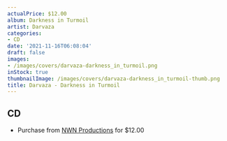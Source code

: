 ```yaml
---
actualPrice: $12.00
album: Darkness in Turmoil
artist: Darvaza
categories:
- CD
date: '2021-11-16T06:08:04'
draft: false
images:
- /images/covers/darvaza-darkness_in_turmoil.png
inStock: true
thumbnailImage: /images/covers/darvaza-darkness_in_turmoil-thumb.png
title: Darvaza - Darkness in Turmoil
---
```


## CD
* Purchase from [NWN Productions](http://shop.nwnprod.com/index.php?route=product/product&path=93&product_id=19141&sort=pd.name&order=ASC) for $12.00
